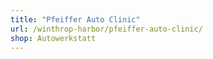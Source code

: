 ```yaml
---
title: "Pfeiffer Auto Clinic"
url: /winthrop-harbor/pfeiffer-auto-clinic/
shop: Autowerkstatt
---
```

